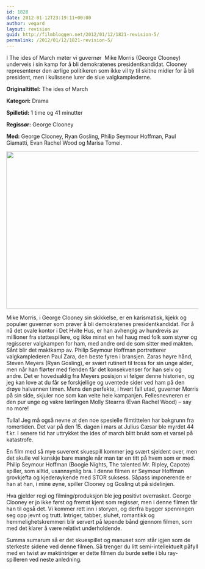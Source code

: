 ```yaml
---
id: 1828
date: 2012-01-12T23:19:11+00:00
author: vegard
layout: revision
guid: http://filmbloggen.net/2012/01/12/1821-revision-5/
permalink: /2012/01/12/1821-revision-5/
---
```

I The ides of March møter vi guvernør  Mike Morris (George Clooney) underveis i sin kamp for å bli demokratenes presidentkandidat. Clooney representerer den ærlige politikeren som ikke vil ty til skitne midler for å bli president, men i kulissene lurer de slue valgkamplederne.

<!--more-->

**Originaltittel:** The ides of March

**Kategori:** Drama

**Spilletid:** 1 time og 41 minutter

**Regissør:** George Clooney

**Med:** George Clooney, Ryan Gosling, Philip Seymour Hoffman, Paul Giamatti, Evan Rachel Wood og Marisa Tomei.

<a href="http://filmbloggen.net/?attachment_id=1824" rel="attachment wp-att-1824"><img class="alignnone size-large wp-image-1824" style="border-style: initial;border-color: initial" src="http://filmbloggen.net/wp-content/uploads//2012/01/nouriqq16-620x413.jpg" alt="" width="620" height="413" /></a>

Mike Morris, i George Clooney sin skikkelse, er en karismatisk, kjekk og populær guvernør som prøver å bli demokratenes presidentkandidat. For å nå det ovale kontor i Det Hvite Hus, er han avhengig av hundrevis av millioner fra støttespillere, og ikke minst en hel haug med folk som styrer og regisserer valgkampen for ham, med andre ord de som sitter med makten. Sånt blir det maktkamp av. Philip Seymour Hoffman portretterer valgkamplederen Paul Zara, den beste fyren i bransjen. Zaras høyre hånd, Steven Meyers (Ryan Gosling), er svært rutinert til tross for sin unge alder, men når han flørter med fienden får det konsekvenser for han selv og andre. Det er hovedsaklig fra Meyers posisjon vi følger denne historien, og jeg kan love at du får se forskjellige og uventede sider ved ham på den drøye halvannen timen. Mens den perfekte, i hvert fall utad, guvernør Morris på sin side, skjuler noe som kan velte hele kampanjen. Fellesnevneren er den pur unge og vakre lærlingen Molly Stearns (Evan Rachel Wood) &#8211; say no more!

Tulla! Jeg må også nevne at den noe spesielle filmtittelen har bakgrunn fra romertiden. Det var på den 15. dagen i mars at Julius Cæsar ble myrdet 44 f.kr. I senere tid har uttrykket the ides of march blitt brukt som et varsel på katastrofe.

En film med så mye suverent skuespill kommer jeg svært sjeldent over, men det skulle vel kanskje bare mangle når man tar en titt på hvem som er med. Philip Seymour Hoffman (Boogie Nights, The talented Mr. Ripley, Capote) spiller, som alltid, usannsynlig bra. I denne filmen er Seymour Hoffman grovkjefta og kjederøykende med STOR suksess. Såpass imponerende er han at han, i mine øyne, spiller Clooney og Gosling ut på sidelinjen.

Hva gjelder regi og filming/produksjon ble jeg positivt overrasket. George Clooney er jo ikke først og fremst kjent som regissør, men i denne filmen får han til også det. Vi kommer rett inn i storyen, og derfra bygger spenningen seg opp jevnt og trutt. Intriger, tabber, sluhet, romantikk og hemmelighetskremmeri blir servert på løpende bånd gjennom filmen, som med det klarer å være relativt underholdende.

Summa sumarum så er det skuespillet og manuset som står igjen som de sterkeste sidene ved denne filmen. Så trenger du litt semi-intellektuelt påfyll med en twist av maktintriger er dette filmen du burde sette i blu ray-spilleren ved neste anledning.

&nbsp;

&nbsp;

&nbsp;